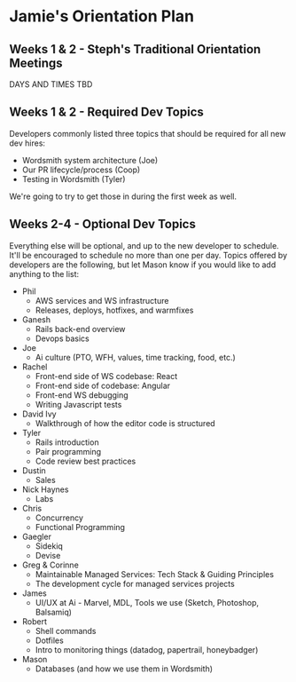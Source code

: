 # Jamie's Orientation Plan

## Weeks 1 & 2 - Steph's Traditional Orientation Meetings

DAYS AND TIMES TBD

## Weeks 1 & 2 - Required Dev Topics

Developers commonly listed three topics that should be required for all new dev hires:

* Wordsmith system architecture (Joe)
* Our PR lifecycle/process (Coop)
* Testing in Wordsmith (Tyler)

We're going to try to get those in during the first week as well.

## Weeks 2-4 - Optional Dev Topics

Everything else will be optional, and up to the new developer to schedule.  It'll be encouraged to schedule no more than one per day.  Topics offered by developers are the following, but let Mason know if you would like to add anything to the list:

* Phil
  * AWS services and WS infrastructure
  * Releases, deploys, hotfixes, and warmfixes
* Ganesh
  * Rails back-end overview
  * Devops basics
* Joe
  * Ai culture (PTO, WFH, values, time tracking, food, etc.)
* Rachel
  * Front-end side of WS codebase: React
  * Front-end side of codebase: Angular
  * Front-end WS debugging
  * Writing Javascript tests
* David Ivy
  * Walkthrough of how the editor code is structured
* Tyler
  * Rails introduction
  * Pair programming
  * Code review best practices
* Dustin
  * Sales
* Nick Haynes
  * Labs
* Chris
  * Concurrency
  * Functional Programming
* Gaegler
  * Sidekiq
  * Devise
* Greg & Corinne
  * Maintainable Managed Services: Tech Stack & Guiding Principles
  * The development cycle for managed services projects
* James
  * UI/UX at Ai - Marvel, MDL, Tools we use (Sketch, Photoshop, Balsamiq)
* Robert
  * Shell commands
  * Dotfiles
  * Intro to monitoring things (datadog, papertrail, honeybadger)
* Mason
  * Databases (and how we use them in Wordsmith)
